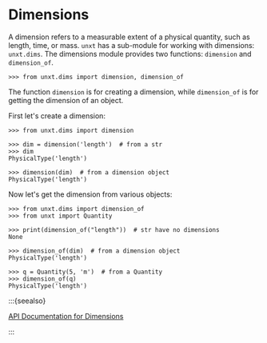 # Dimensions

A dimension refers to a measurable extent of a physical quantity, such as
length, time, or mass. `unxt` has a sub-module for working with dimensions:
`unxt.dims`. The dimensions module provides two functions: `dimension` and
`dimension_of`.

```{code-block} python
>>> from unxt.dims import dimension, dimension_of
```

The function `dimension` is for creating a dimension, while `dimension_of` is
for getting the dimension of an object.

First let's create a dimension:

```{code-block} python
>>> from unxt.dims import dimension

>>> dim = dimension('length')  # from a str
>>> dim
PhysicalType('length')

>>> dimension(dim)  # from a dimension object
PhysicalType('length')

```

Now let's get the dimension from various objects:

```{code-block} python
>>> from unxt.dims import dimension_of
>>> from unxt import Quantity

>>> print(dimension_of("length"))  # str have no dimensions
None

>>> dimension_of(dim)  # from a dimension object
PhysicalType('length')

>>> q = Quantity(5, 'm')  # from a Quantity
>>> dimension_of(q)
PhysicalType('length')

```

:::{seealso}

[API Documentation for Dimensions](../api/dims.md)

:::
